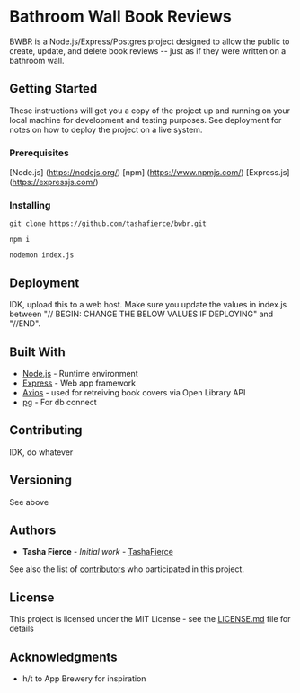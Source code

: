 # Bathroom Wall Book Reviews

BWBR is a Node.js/Express/Postgres project designed to allow the public to create, update, and delete book reviews -- just as if they were written on a bathroom wall.

## Getting Started

These instructions will get you a copy of the project up and running on your local machine for development and testing purposes. See deployment for notes on how to deploy the project on a live system.

### Prerequisites

[Node.js] (https://nodejs.org/)
[npm] (https://www.npmjs.com/)
[Express.js] (https://expressjs.com/)

### Installing

```
git clone https://github.com/tashafierce/bwbr.git
```
```
npm i
```
```
nodemon index.js
```
## Deployment

IDK, upload this to a web host. Make sure you update the values in index.js between "// BEGIN: CHANGE THE BELOW VALUES IF DEPLOYING" and "//END". 

## Built With

* [Node.js](https://nodejs.org/docs/latest/api/) - Runtime environment
* [Express](https://maven.apache.org/) - Web app framework
* [Axios](https://axios-http.com/docs/intro) - used for retreiving book covers via Open Library API
* [pg](https://www.npmjs.com/package/pg) - For db connect

## Contributing

IDK, do whatever

## Versioning

See above

## Authors

* **Tasha Fierce** - *Initial work* - [TashaFierce](https://github.com/TashaFierce)

See also the list of [contributors](https://github.com/tashafierce/bwbr/contributors) who participated in this project.

## License

This project is licensed under the MIT License - see the [LICENSE.md](LICENSE.md) file for details

## Acknowledgments

* h/t to App Brewery for inspiration

